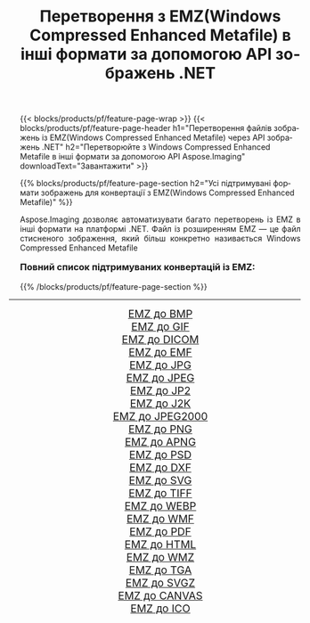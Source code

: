 ﻿---
title: Перетворення з EMZ(Windows Compressed Enhanced Metafile) в інші формати за допомогою API зображень .NET 
weight: 3920
url: /uk/net/conversion/from/emz/ 
lang: uk
langdirlevel: 2
locales: zh-hans,ja,it,ru,de,es,fr,nl,id,lt,pl,pt,vi,tr,ko,zh-hant,ar,hi,th,sv,cs,uk,he
description: За допомогою Aspose.Imaging ви можете легко конвертувати з EMZ(Windows Compressed Enhanced Metafile) в інші формати
---

{{< blocks/products/pf/feature-page-wrap >}}
{{< blocks/products/pf/feature-page-header h1="Перетворення файлів зображень із EMZ(Windows Compressed Enhanced Metafile) через API зображень .NET" h2="Перетворюйте з Windows Compressed Enhanced Metafile в інші формати за допомогою API Aspose.Imaging" downloadText="Завантажити" >}}


{{% blocks/products/pf/feature-page-section  h2="Усі підтримувані формати зображень для конвертації з EMZ(Windows Compressed Enhanced Metafile)" %}}
<p align=justify>Aspose.Imaging дозволяє автоматизувати багато перетворень із EMZ в інші формати на платформі .NET. Файл із розширенням EMZ — це файл стисненого зображення, який більш конкретно називається Windows Compressed Enhanced Metafile</p>
<h3 style="margin-top:16px;">
Повний список підтримуваних конвертацій із EMZ:
</h3>
{{% /blocks/products/pf/feature-page-section %}}
<div class="container-fluid productfamilypage bg-gray">
    <div class="convertypes bg-gray agp-content section">
        <div class="container">
		<hr style="margin-left:-20px;"/>
		<div class="row other-converters" style="gap: 10px;font-size: 19px;text-align:center;">
		    <div class='col-md-3 other-converter remove-lp remove-rp'><a href="/imaging/uk/net/conversion/emz-to-bmp/" style="padding:15px;">EMZ до BMP</a></div><div class='col-md-3 other-converter remove-lp remove-rp'><a href="/imaging/uk/net/conversion/emz-to-gif/" style="padding:15px;">EMZ до GIF</a></div><div class='col-md-3 other-converter remove-lp remove-rp'><a href="/imaging/uk/net/conversion/emz-to-dicom/" style="padding:15px;">EMZ до DICOM</a></div><div class='col-md-3 other-converter remove-lp remove-rp'><a href="/imaging/uk/net/conversion/emz-to-emf/" style="padding:15px;">EMZ до EMF</a></div><div class='col-md-3 other-converter remove-lp remove-rp'><a href="/imaging/uk/net/conversion/emz-to-jpg/" style="padding:15px;">EMZ до JPG</a></div><div class='col-md-3 other-converter remove-lp remove-rp'><a href="/imaging/uk/net/conversion/emz-to-jpeg/" style="padding:15px;">EMZ до JPEG</a></div><div class='col-md-3 other-converter remove-lp remove-rp'><a href="/imaging/uk/net/conversion/emz-to-jp2/" style="padding:15px;">EMZ до JP2</a></div><div class='col-md-3 other-converter remove-lp remove-rp'><a href="/imaging/uk/net/conversion/emz-to-j2k/" style="padding:15px;">EMZ до J2K</a></div><div class='col-md-3 other-converter remove-lp remove-rp'><a href="/imaging/uk/net/conversion/emz-to-jpeg2000/" style="padding:15px;">EMZ до JPEG2000</a></div><div class='col-md-3 other-converter remove-lp remove-rp'><a href="/imaging/uk/net/conversion/emz-to-png/" style="padding:15px;">EMZ до PNG</a></div><div class='col-md-3 other-converter remove-lp remove-rp'><a href="/imaging/uk/net/conversion/emz-to-apng/" style="padding:15px;">EMZ до APNG</a></div><div class='col-md-3 other-converter remove-lp remove-rp'><a href="/imaging/uk/net/conversion/emz-to-psd/" style="padding:15px;">EMZ до PSD</a></div><div class='col-md-3 other-converter remove-lp remove-rp'><a href="/imaging/uk/net/conversion/emz-to-dxf/" style="padding:15px;">EMZ до DXF</a></div><div class='col-md-3 other-converter remove-lp remove-rp'><a href="/imaging/uk/net/conversion/emz-to-svg/" style="padding:15px;">EMZ до SVG</a></div><div class='col-md-3 other-converter remove-lp remove-rp'><a href="/imaging/uk/net/conversion/emz-to-tiff/" style="padding:15px;">EMZ до TIFF</a></div><div class='col-md-3 other-converter remove-lp remove-rp'><a href="/imaging/uk/net/conversion/emz-to-webp/" style="padding:15px;">EMZ до WEBP</a></div><div class='col-md-3 other-converter remove-lp remove-rp'><a href="/imaging/uk/net/conversion/emz-to-wmf/" style="padding:15px;">EMZ до WMF</a></div><div class='col-md-3 other-converter remove-lp remove-rp'><a href="/imaging/uk/net/conversion/emz-to-pdf/" style="padding:15px;">EMZ до PDF</a></div><div class='col-md-3 other-converter remove-lp remove-rp'><a href="/imaging/uk/net/conversion/emz-to-html/" style="padding:15px;">EMZ до HTML</a></div><div class='col-md-3 other-converter remove-lp remove-rp'><a href="/imaging/uk/net/conversion/emz-to-wmz/" style="padding:15px;">EMZ до WMZ</a></div><div class='col-md-3 other-converter remove-lp remove-rp'><a href="/imaging/uk/net/conversion/emz-to-tga/" style="padding:15px;">EMZ до TGA</a></div><div class='col-md-3 other-converter remove-lp remove-rp'><a href="/imaging/uk/net/conversion/emz-to-svgz/" style="padding:15px;">EMZ до SVGZ</a></div><div class='col-md-3 other-converter remove-lp remove-rp'><a href="/imaging/uk/net/conversion/emz-to-canvas/" style="padding:15px;">EMZ до CANVAS</a></div><div class='col-md-3 other-converter remove-lp remove-rp'><a href="/imaging/uk/net/conversion/emz-to-ico/" style="padding:15px;">EMZ до ICO</a></div>
                </div>
        </div>
    </div>
</div>
<br/>

